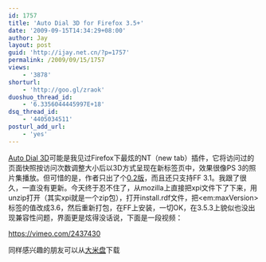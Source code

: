 ```yaml
---
id: 1757
title: 'Auto Dial 3D for Firefox 3.5+'
date: '2009-09-15T14:34:29+08:00'
author: Jay
layout: post
guid: 'http://ijay.net.cn/?p=1757'
permalink: /2009/09/15/1757
views:
    - '3878'
shorturl:
    - 'http://goo.gl/zraok'
duoshuo_thread_id:
    - '6.3356044445997E+18'
dsq_thread_id:
    - '4405034511'
posturl_add_url:
    - 'yes'
---
```


<a href="http://spatialviews.com/2008/12/05/auto-dial-3d/" target="_blank">Auto Dial 3D</a>可能是我见过Firefox下最炫的NT（new tab）插件，它将访问过的页面快照按访问次数调整大小后以3D方式呈现在新标签页中，效果很像PS 3的照片集播放。但可惜的是，作者只出了个<a href="https://addons.mozilla.org/en-US/firefox/addon/auto-dial-3d/" target="_blank">0.2版</a>，而且还只支持FF 3.1。我跟了很久，一直没有更新。今天终于忍不住了，从mozilla上直接把xpi文件下了下来，用unzip打开（其实xpi就是一个zip包），打开install.rdf文件，把&lt;em:maxVersion&gt;标签的值改成3.6，然后重新打包，在FF上安装，一切OK，在3.5.3上貌似也没出现兼容性问题，界面更是炫得没话说，下面是一段视频：

<a href="https://vimeo.com/2437430">https://vimeo.com/2437430</a>

同样感兴趣的朋友可以从<a href="http://www.damipan.com/file/3eVThaH.html" target="_blank">大米盘</a>下载